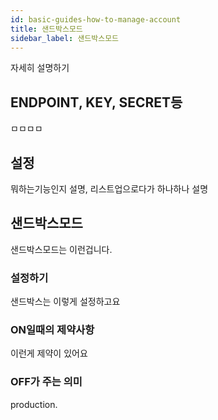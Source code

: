 ```yaml
---
id: basic-guides-how-to-manage-account
title: 샌드박스모드
sidebar_label: 샌드박스모드
---
```


자세히 설명하기

## ENDPOINT, KEY, SECRET등

ㅁㅁㅁㅁ

## 설정

뭐하는기능인지 설명, 리스트업으로다가 하나하나 설명

## 샌드박스모드

샌드박스모드는 이런겁니다.

### 설정하기

샌드박스는 이렇게 설정하고요

### ON일때의 제약사항

이런게 제약이 있어요

### OFF가 주는 의미

production.
